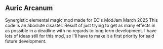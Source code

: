 ## Auric Arcanum
Synergistic elemental magic mod made for EC's ModJam March 2025
This code is an aboslute disaster. Result of just trying to get as many effects in as possible in a deadline with no regards to long term development. I have lots of ideas still for this mod, so I'll have to make it a first priority for said future development.